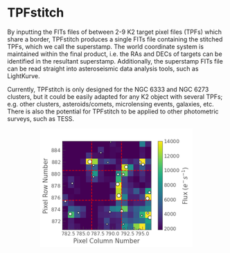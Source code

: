 # TPFstitch

By inputting the FITs files of between 2-9 K2 target pixel files (TPFs) which share a border, TPFstitch produces a single FITs file containing the stitched TPFs, which we call the superstamp. The world coordinate system is maintained within the final product, i.e. the RAs and DECs of targets can be identified in the resultant superstamp. Additionally, the superstamp FITs file can be read straight into asteroseismic data analysis tools, such as LightKurve. 

Currently, TPFstitch is only designed for the NGC 6333 and NGC 6273 clusters, but it could be easily adapted for any K2 object with several TPFs; e.g. other clusters, asteroids/comets, microlensing events, galaxies, etc. There is also the potential for TPFstitch to be applied to other photometric surveys, such as TESS.

<div align="center">
<img src="tpfstitch_eg.png" width="70%">
